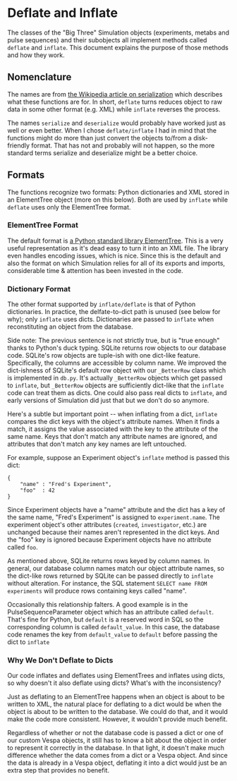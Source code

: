 # Deflate and Inflate
The classes of the "Big Three" Simulation objects (experiments, metabs and
pulse sequences) and their subobjects all implement methods called `deflate`
and `inflate`. This document explains the purpose of those methods and how
they work.

## Nomenclature
The names are from 
[the Wikipedia article on serialization](http://en.wikipedia.org/wiki/Serialization)
which describes what these functions are for. In short, `deflate` turns
reduces object to raw data in some other format (e.g. XML) while `inflate` 
reverses the process.

The names `serialize` and `deserialize` would probably have worked just as 
well or even better. When I chose `deflate/inflate` I had in mind that the
functions might do more than just convert the objects to/from a disk-friendly
format. That has not and probably will not happen, so the more standard terms
serialize and deserialize might be a better choice.

## Formats
The functions recognize two formats: Python dictionaries and XML stored in 
an ElementTree object (more on this below).
Both are used by `inflate` while `deflate` uses only the
ElementTree format.

### ElementTree Format
The default format is 
[a Python standard library ElementTree](http://docs.python.org/release/2.5/lib/module-xml.etree.ElementTree.html).
This is a very useful representation as it's dead easy to turn it into an 
XML file. The library even handles encoding issues, which is nice. Since
this is the default and also the format on which Simulation relies for all
of its exports and imports, considerable time & attention has been invested 
in the code.

### Dictionary Format
The other format supported by `inflate/deflate` is that of Python 
dictionaries. In practice, the delfate-to-dict path is unused (see below
for why); only `inflate` uses dicts. Dictionaries are passed 
to `inflate` when reconstituting an object from the database. 

Side note: The previous sentence is not strictly true, but is "true enough"
thanks to Python's duck typing. SQLite returns row objects to our database
code. SQLite's row objects are tuple-ish with one dict-like feature.
Specifically, the columns are accessible by column name.
We improved the dict-ishness of SQLite's default row object with our
`_BetterRow` class which is implemented in `db.py`. It's actually 
`_BetterRow` objects which get passed to `inflate`, but `_BetterRow` objects
are sufficiently dict-like that the `inflate` code can treat them as dicts.
One could also pass real dicts to `inflate`, and early versions of Simulation 
did just that but we don't do so anymore.

Here's a subtle but important point -- when inflating from a dict, 
`inflate` compares the dict
keys with the object's attribute names. When it finds a match, it assigns 
the value associated with the key to the attribute of the same name. Keys
that don't match any attribute names are ignored, and attributes that 
don't match any key names are left untouched. 

For example, suppose an Experiment object's `inflate` method is passed
this dict: 
```
{ 
    "name" : "Fred's Experiment", 
    "foo"  : 42 
}
```

Since Experiment objects have a "name" attribute and the dict has a key of
the same name, "Fred's Experiment" is assigned to `experiment.name`. The
experiment object's other attributes (`created`, `investigator`, etc.) are
unchanged because their names aren't represented in the dict keys. And the 
"foo" key is ignored because Experiment objects have no attribute called 
`foo`. 

As mentioned above, SQLite returns rows keyed by column names. In general, 
our database column names match our object attribute names, so the 
dict-like rows returned by SQLite can be passed directly to `inflate` 
without alteration. For instance, the SQL statement 
`SELECT name FROM experiments` will produce rows containing keys called 
"name". 

Occasionally this relationship falters. A good example is in the 
PulseSequenceParameter object which has an attribute called `default`. That's
fine for Python, but `default` is a reserved word in SQL so the corresponding 
column
is called `default_value`. In this case, the database code renames the key
from `default_value` to `default` before passing the dict to `inflate`


### Why We Don't Deflate to Dicts
Our code inflates and deflates using ElementTrees and inflates using dicts, 
so why doesn't it also deflate using dicts? What's with the inconsistency?

Just as deflating to an ElementTree happens when an object is about to 
be written to XML, the natural place for deflating to a dict would be when 
the object is about to be written to the database. We could do that, and it
would make the code more consistent. However, it wouldn't provide much
benefit.

Regardless of whether or not the database code is passed a dict or one of 
our custom Vespa objects, it still has to know a bit about the object in
order to represent it correctly in the database. In that light, it doesn't 
make much difference whether the data comes from a dict or a Vespa object.
And since the data is already in a Vespa object, deflating it into a dict
would just be an extra step that provides no benefit.
